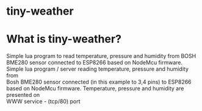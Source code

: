# tiny-weather

# What is tiny-weather?
Simple lua program to read temperature, pressure and humidity from BOSH  
BME280 sensor connected to ESP8266 based on NodeMcu firmware.  
Simple lua program / server reading  temperature, pressure and humidity from  
Bosh BME280 sensor connected (in this example to 3,4 pins) to ESP8266  
based on NodeMcu firmware. Temperature, pressure and humidity are presented on  
WWW service -  (tcp/80) port  


